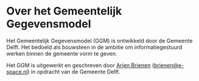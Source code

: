 # Over het Gemeentelijk Gegevensmodel

Het Gemeentelijk Gegevensmodel (GGM) is ontwikkeld door de Gemeente Delft. Het bedoeld als bouwsteen in de ambitie om informatiegestuurd werken binnen de gemeente vorm te geven.

Het GGM is uitgewerkt en geschreven door [Arjen Brienen](https://www.linkedin.com/in/arjenbrienen/) (brienen@e-space.nl) in opdracht van de Gemeente Delft.